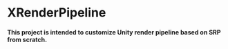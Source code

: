 # XRenderPipeline

#### This project is intended to customize Unity render pipeline based on SRP from scratch.